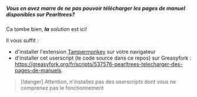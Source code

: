 ##### Vous en avez marre de ne pas pouvoir télécharger les pages de manuel disponibles sur _Pearltrees_?
Ca tombe bien, ***la** solution* est ici!

Il vous suffit :
- d'installer l'extension  [Tampermonkey](https://www.tampermonkey.net/) sur votre navigateur
- d'installer cet userscript (le code source dans ce repos) sur Greasyfork : https://greasyfork.org/fr/scripts/537576-pearltrees-telecharger-des-pages-de-manuels.

>[!danger] Attention, n'installez pas des userscripts dont vous ne comprenez pas le fonctionnement

